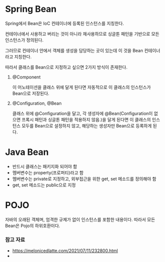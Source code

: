 # Spring Bean
Spring에서 Bean은 IoC 컨테이너에 등록된 인스턴스를 지칭한다.

컨테이너에서 사용하고 버리는 것이 아니라 재사용하므로 싱글톤 패턴을 기반으로 모든 인스턴스가 정의된다.

그러므로 컨테이너 안에서 객체를 생성을 담당하는 곳이 있는데 이 것을 Bean 컨테이너라고 지칭한다.

따라서 클래스를 Bean으로 지정하고 싶으면 2가지 방식이 존재한다.

1. @Component

   이 어노테이션을 클래스 위에 달게 된다면 자동적으로 이 클래스의 인스턴스가 Bean으로 저장된다.
2. @Configuration, @Bean

   클래스 위에 @Configuration을 달고, 각 생성자에 @Bean(Configuration이 없으면 프록시 패턴과 싱글톤 패턴을 적용하지 않음.)을 달게 된다면 이 클래스의 인스턴스 모두를 Bean으로 설정하지 않고, 해당하는 생성자만 Bean으로 등록하게 된다.

# Java Bean

- 반드시 클래스는 패키지화 되어야 함
- 멤버변수는 property(프로퍼티)라고 함
- 멤버변수는 private로 지정하고, 외부접근을 위한 get, set 메소드를 정의해야 함
- get, set 메소드는 public으로 지정

# POJO
자바의 오래된 객체며, 엄격한 규제가 없이 인스턴스를 포함한 내용이다. 따라서 모든 Bean은 Pojo의 하위호환이다.

### 참고 자료
- https://melonicedlatte.com/2021/07/11/232800.html
- 